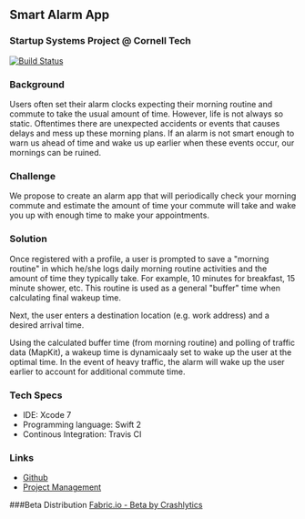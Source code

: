 Smart Alarm App
---------------
### Startup Systems Project @ Cornell Tech

[![Build Status](https://travis-ci.org/smart-alarm/ios.svg?branch=master)](https://travis-ci.org/smart-alarm/ios)

### Background
Users often set their alarm clocks expecting their morning routine and commute to take the usual amount of time. However, life is not always so static. Oftentimes there are unexpected accidents or events that causes delays and mess up these morning plans. If an alarm is not smart enough to warn us ahead of time and wake us up earlier when these events occur, our mornings can be ruined.

### Challenge
We propose to create an alarm app that will periodically check your morning commute and estimate the amount of time your commute will take and wake you up with enough time to make your appointments.

### Solution
Once registered with a profile, a user is prompted to save a "morning routine" in which he/she logs daily morning routine activities and the amount of time they typically take. For example, 10 minutes for breakfast, 15 minute shower, etc. This routine is used as a general "buffer" time when calculating final wakeup time.

Next, the user enters a destination location (e.g. work address) and a desired arrival time.

Using the calculated buffer time (from morning routine) and polling of traffic data (MapKit), a wakeup time is dynamicaaly set to wake up the user at the optimal time. In the event of heavy traffic, the alarm will wake up the user earlier to account for additional commute time.

### Tech Specs
* IDE: Xcode 7
* Programming language: Swift 2
* Continous Integration: Travis CI

### Links
* [Github](https://github.com/smart-alarm)
* [Project Management](https://waffle.io/gidglass/smart-alarm)

###Beta Distribution
[Fabric.io - Beta by Crashlytics](https://betas.to/Eeuq33Mb)

